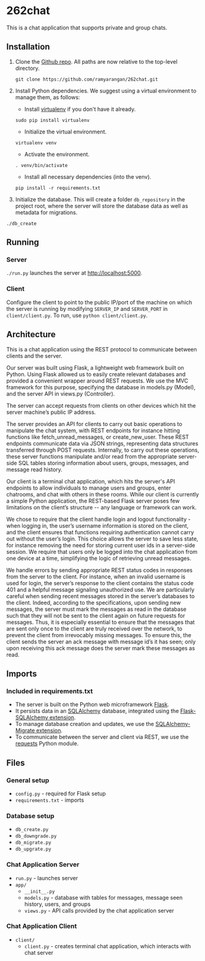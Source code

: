 # 262chat

This is a chat application that supports private and group chats. 

## Installation

1. Clone the [Github repo](https://github.com/ramyarangan/262chat.git). 
   All paths are now relative to the top-level directory.
   ``` 
   git clone https://github.com/ramyarangan/262chat.git 
   ```

2. Install Python dependencies. We suggest using a virtual environment to manage them, as follows:

	* Install [virtualenv](http://flask.pocoo.org/docs/0.10/installation/) if you don't have it already.

	``` 
	sudo pip install virtualenv
	```

	* Initialize the virtual environment.
	```
	virtualenv venv
	```

	* Activate the environment.
	```
	. venv/bin/activate
	```
	
	* Install all necessary dependencies (into the venv).
	```
	pip install -r requirements.txt
	```

3. Initialize the database. This will create a folder `db_repository` in the project root, where the server will store the database data as well as metadata for migrations.
``` 
./db_create 
```


## Running

### Server
`./run.py` launches the server at <http://localhost:5000>.

### Client
Configure the client to point to the public IP/port of the machine on which 
the server is running by modifying `SERVER_IP` and `SERVER_PORT` in 
`client/client.py`. To run, use `python client/client.py`. 


## Architecture

This is a chat application using the REST protocol to communicate between clients and the server. 

Our server was built using Flask, a lightweight web framework built on Python. Using Flask allowed us to easily create relevant databases and provided a convenient wrapper around REST requests. We use the MVC framework for this purpose, specifying the database in models.py (Model), and the server API in views.py (Controller).

The server can accept requests from clients on other devices which hit the server machine’s public IP address. 

The server provides an API for clients to carry out basic operations to manipulate the chat system, with REST endpoints for instance hitting functions like fetch_unread_messages, or create_new_user. These REST endpoints communicate data via JSON strings, representing data structures transferred through POST requests. Internally, to carry out these operations, these server functions manipulate and/or read from the appropriate server-side SQL tables storing information about users, groups, messages, and message read history. 

Our client is a terminal chat application, which hits the server's API endpoints to allow individuals to manage users and groups, enter chatrooms, and chat with others in these rooms. While our client is currently a simple Python application, the REST-based Flask server poses few limitations on the client’s structure -- any language or framework can work. 

We chose to require that the client handle login and logout functionality - when logging in, the user’s username information is stored on the client, and the client ensures that functions requiring authentication cannot carry out without the user’s login. This choice allows the server to save less state, for instance removing the need for storing current user ids in a server-side session. We require that users only be logged into the chat application from one device at a time, simplifying the logic of retrieving unread messages.

We handle errors by sending appropriate REST status codes in responses from the server to the client. For instance, when an invalid username is used for login, the server’s response to the client contains the status code 401 and a helpful message signaling unauthorized use. We are particularly careful when sending recent messages stored in the server’s databases to the client. Indeed, according to the specifications, upon sending new messages, the server must mark the messages as read in the database such that they will not be sent to the client again on future requests for messages. Thus, it is especially essential to ensure that the messages that are sent only once to the client are truly received over the network, to prevent the client from irrevocably missing messages. To ensure this, the client sends the server an ack message with message id’s it has seen; only upon receiving this ack message does the server mark these messages as read.


## Imports

### Included in requirements.txt 
* The server is built on the Python web microframework [Flask](http://flask.pocoo.org/). 
* It persists data in an [SQLAlchemy](http://www.sqlalchemy.org/) database, integrated using the [Flask-SQLAlchemy extension](http://flask-sqlalchemy.pocoo.org/2.1/). 
* To manage database creation and updates, we use the [SQLAlchemy-Migrate extension](https://sqlalchemy-migrate.readthedocs.org/). 
* To communicate between the server and client via REST, we use the [requests](http://docs.python-requests.org/en/master/) Python module. 

## Files

### General setup
* `config.py` - required for Flask setup
* `requirements.txt` - imports

### Database setup
* `db_create.py`
* `db_downgrade.py`
* `db_migrate.py`
* `db_upgrate.py`

### Chat Application Server
* `run.py` - launches server
* `app/`
	* `__init__.py`
	* `models.py` - database with tables for messages, message seen history, users, and groups
	* `views.py` - API calls provided by the chat application server

### Chat Application Client
* `client/`
	* `client.py` - creates terminal chat application, which interacts with chat server
